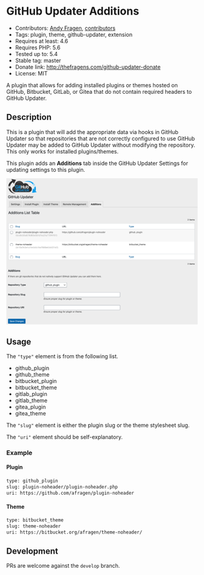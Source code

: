 # GitHub Updater Additions
* Contributors: [Andy Fragen](https://github.com/afragen), [contributors](https://github.com/afragen/github-updater-additions/graphs/contributors)
* Tags: plugin, theme, github-updater, extension
* Requires at least: 4.6
* Requires PHP: 5.6
* Tested up to: 5.4
* Stable tag: master
* Donate link: http://thefragens.com/github-updater-donate
* License: MIT

A plugin that allows for adding installed plugins or themes hosted on GitHub, Bitbucket, GitLab, or Gitea that do not contain required headers to GitHub Updater.

## Description

This is a plugin that will add the appropriate data via hooks in GitHub Updater so that repositories that are not correctly configured to use GitHub Updater may be added to GitHub Updater without modifying the repository. This only works for installed plugins/themes.

This plugin adds an **Additions** tab inside the GitHub Updater Settings for updating settings to this plugin.

![GitHub Updater Additions Settings Tab](./assets/screenshot-1.png)

## Usage

The `"type"` element is from the following list.

* github_plugin
* github_theme
* bitbucket_plugin
* bitbucket_theme
* gitlab_plugin
* gitlab_theme
* gitea_plugin
* gitea_theme

The `"slug"` element is either the plugin slug or the theme stylesheet slug.

The `"uri"` element should be self-explanatory.

### Example
#### Plugin
```
type: github_plugin
slug: plugin-noheader/plugin-noheader.php
uri: https://github.com/afragen/plugin-noheader
```

#### Theme
```
type: bitbucket_theme
slug: theme-noheader
uri: https://bitbucket.org/afragen/theme-noheader/
```

## Development
PRs are welcome against the `develop` branch.
